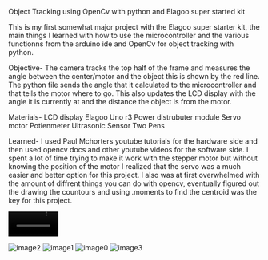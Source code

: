 Object Tracking using OpenCv with python and Elagoo super started kit

This is my first somewhat major project with the Elagoo super starter kit, the main things I learned with how to use the microcontroller and the various functionns from the arduino ide and OpenCv for object tracking with python. 

Objective-
The camera tracks the top half of the frame and measures the angle between the center/motor and the object this is shown by the red line. The python file sends the angle that it calculated to the microcontroller and that tells the motor where to go. This also updates the LCD display with the angle it is currently at and the distance the object is from the motor.

Materials-
LCD display
Elagoo Uno r3
Power distrubuter module
Servo motor
Potienmeter
Ultrasonic Sensor
Two Pens

Learned-
I used Paul Mchorters youtube tutorials for the hardware side and then used opencv docs and other youtube videos for the software side. I spent a lot of time trying to make it work with the stepper motor but without knowing the position of the motor I realized that the servo was a much easier and better option for this project. I also was at first overwhelmed with the amount of diffrent things you can do with opencv, eventually figured out the drawing the countours and using .moments to find the centroid was the key for this project.


<video src="https://github.com/user-attachments/assets/2b3aa77e-80a5-498f-8e86-c220a2965edc" width=100 length=100></video>


![image2](https://github.com/user-attachments/assets/4b349cc0-2533-46bf-b540-2f07b63e6be7)
![image1](https://github.com/user-attachments/assets/79342086-a339-42c6-a9ba-39071275adf0)
![image0](https://github.com/user-attachments/assets/970c8874-f13f-4138-a666-564c6dc920d2)
![image3](https://github.com/user-attachments/assets/4cdaeae0-90a7-4b03-8486-99599405f210)


